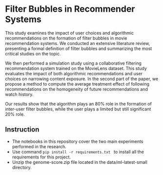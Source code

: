 # Filter Bubbles in Recommender Systems
This study examines the impact of user choices and algorithmic recommendations on the formation of filter bubbles in movie recommendation systems. We conducted an extensive literature review, presenting a formal definition of filter bubbles and summarizing the most critical studies on the topic.

We then performed a simulation study using a collaborative filtering recommendation system trained on the MovieLens dataset. This study evaluates the impact of both algorithmic recommendations and user choices on narrowing content exposure. In the second part of the paper, we propose a method to compute the average treatment effect of following recommendations on the homogeneity of future recommendations and watch history.

Our results show that the algorithm plays an 80% role in the formation of inter-user filter bubbles, while the user plays a limited but still significant 20% role.

## Instruction
- The notebooks in this repository cover the two main experiments performed in the research.
- Use command ```pip install -r requirements.txt ``` to install all the requirements for this project.
- Unzip the genome-score.zip file located in the data/ml-latest-small directory.
